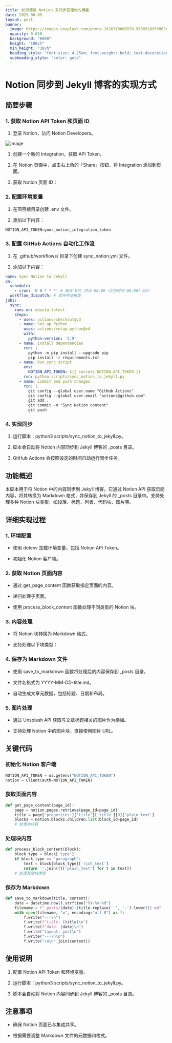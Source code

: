 ```yaml
---
title: 如何使用 Notion 来同步管理你的博客
date: 2025-06-09
layout: post
banner:
  image: https://images.unsplash.com/photo-1626310886870-970851895f86?crop=entropy&cs=tinysrgb&fit=max&fm=jpg&ixid=M3w2OTIwMzJ8MHwxfHJhbmRvbXx8fHx8fHx8fDE3NDk1MDc2NDd8&ixlib=rb-4.1.0&q=80&w=1080
  opacity: 0.618
  background: "#000"
  height: "100vh"
  min_height: "38vh"
  heading_style: "font-size: 4.25em; font-weight: bold; text-decoration: underline"
  subheading_style: "color: gold"
---
```


# Notion 同步到 Jekyll 博客的实现方式

## 简要步骤

### 1. 获取 Notion API Token 和页面 ID

1. 登录 Notion，访问 Notion Developers。

![image](https://prod-files-secure.s3.us-west-2.amazonaws.com/a7a0cc5a-89b9-4cda-8686-1fba0ca52f40/d19c1afe-dea5-4312-9333-786b0ba83054/image.png?X-Amz-Algorithm=AWS4-HMAC-SHA256&X-Amz-Content-Sha256=UNSIGNED-PAYLOAD&X-Amz-Credential=ASIAZI2LB4666GBT7FGW%2F20250609%2Fus-west-2%2Fs3%2Faws4_request&X-Amz-Date=20250609T222047Z&X-Amz-Expires=3600&X-Amz-Security-Token=IQoJb3JpZ2luX2VjENX%2F%2F%2F%2F%2F%2F%2F%2F%2F%2FwEaCXVzLXdlc3QtMiJHMEUCID4c%2B2vljw3KYKMlsgpV75UbAiIZNWvQ7BFv7wprTweFAiEAzfjMnG4Mw%2BFOXUzXXxYif76C%2BD%2F0HqTu3ZfXzijuBVgqiAQIrv%2F%2F%2F%2F%2F%2F%2F%2F%2F%2FARAAGgw2Mzc0MjMxODM4MDUiDPc809tkbVq8%2B0P0mSrcAy%2Fdyx%2BatDyukzabWO2vEzXNkI9XaBWBzi69WCcmcGnfN%2BVn9huZEshklQ%2Ffgy%2FwRQFDEiSK5yJtQEjmOzKxqLbOgxFnCr4DUWcgJLfUO60q0De3H7t068%2Fhyzl5Un4bdVQ41%2FrQ7DaxojpIP4i38unJtP6Z4Inw8wa%2FpwJKNG9cS8TkKCb0fT7%2FGm5gMfLBwMksVLUwKnhTe9yO7RXJS%2BJCm8y0Ik3Mfk5JPzpPqQGSe6s9ROqRgBfZm4YHF%2B8rwUBWGszc2jcmazIIcPe7r9WiAaWY3Xpk%2FNGN9N9P%2Fa71rkxR%2F%2Fe7FHZY5Efg2SR%2BY5bukwWX9ZsPkcY3P7WD%2FAkMPObyz%2FHNB%2F3dwm1UT5qqrv5g%2BoJj7pzPDMVgPcTexP2ngnRH7lhkbFRS91ysC83PFKiJld%2Ba7FE9e36V7wUhGPMblHeRn32uAGS38s5UVmBP4hW01mIHvFxZNvea7bu0sOPXL7sY8eMh27iuSxkSLQ3ULGCwo%2FFINfLmtIXAIj93FFPn2aPP5F5lzoMD2PcknrwzjtRBtZ1qSi9taXWX%2F7HE%2BEiaPTyFuvU6zzgS%2FMPdtQex4n2oEO5NCohJdwIKN9SK2cv5m3lsBL%2FYN5q%2FqBHfBkYaJzKNySAcMICYncIGOqUBkcOY3bptRKY6xMcpq8rmw31pjVYQ04nXAJFL%2F2eVglxMD57Unq%2F3vdgaGG9C7D9e6yQ4mN%2BXmZU0mW8PbjOLK5UGBC0np4nW17crQcSm0Z7K291oscm81SueIdqBp8xaoeCc7lEcZl2u17WKPyDBOYEte1oCedsVxYu6OKy9zm8frcO0LsetCw%2FnzxyQYjcEByZ4oVy13tEwobeX7k1cIsY3NA%2Bx&X-Amz-Signature=e6fda14f0f34bbdb95279c56527766a4d36d951bc60127be1c94039b350fdbc2&X-Amz-SignedHeaders=host&x-id=GetObject)

1. 创建一个新的 Integration，获取 API Token。

1. 在 Notion 页面中，点击右上角的「Share」按钮，将 Integration 添加到页面。

1. 获取 Notion 页面 ID：


### 2. 配置环境变量

1. 在项目根目录创建 .env 文件。

1. 添加以下内容：

```javascript
NOTION_API_TOKEN=your_notion_integration_token
```

### 3. 配置 GitHub Actions 自动化工作流

1. 在 .github/workflows/ 目录下创建 sync_notion.yml 文件。

1. 添加以下内容：

```yaml
name: Sync Notion to Jekyll
on:
  schedule:
    - cron: '0 0 * * *' # 每天 UTC 时间 00:00（北京时间 08:00）运行
  workflow_dispatch: # 支持手动触发
jobs:
  sync:
    runs-on: ubuntu-latest
    steps:
      - uses: actions/checkout@v3
      - name: Set up Python
        uses: actions/setup-python@v4
        with:
          python-version: '3.9'
      - name: Install dependencies
        run: |
          python -m pip install --upgrade pip
          pip install -r requirements.txt
      - name: Run sync script
        env:
          NOTION_API_TOKEN: ${{ secrets.NOTION_API_TOKEN }}
        run: python scripts/sync_notion_to_jekyll.py
      - name: Commit and push changes
        run: |
          git config --global user.name "GitHub Actions"
          git config --global user.email "actions@github.com"
          git add .
          git commit -m "Sync Notion content"
          git push
```

### 4. 实现同步

1. 运行脚本：python3 scripts/sync_notion_to_jekyll.py。

1. 脚本会自动将 Notion 内容同步到 Jekyll 博客的 _posts 目录。

1. GitHub Actions 会按照设定的时间自动运行同步任务。

## 功能概述

本脚本用于将 Notion 中的内容同步到 Jekyll 博客。它通过 Notion API 获取页面内容，将其转换为 Markdown 格式，并保存到 Jekyll 的 _posts 目录中。支持处理多种 Notion 块类型，如段落、标题、列表、代码块、图片等。

## 详细实现过程

### 1. 环境配置

- 使用 dotenv 加载环境变量，包括 Notion API Token。

- 初始化 Notion 客户端。

### 2. 获取 Notion 页面内容

- 通过 get_page_content 函数获取指定页面的内容。

- 递归处理子页面。

- 使用 process_block_content 函数处理不同类型的 Notion 块。

### 3. 内容处理

- 将 Notion 块转换为 Markdown 格式。

- 支持处理以下块类型：


### 4. 保存为 Markdown 文件

- 使用 save_to_markdown 函数将处理后的内容保存到 _posts 目录。

- 文件名格式为 YYYY-MM-DD-title.md。

- 自动生成文章元数据，包括标题、日期和布局。

### 5. 图片处理

- 通过 Unsplash API 获取与文章标题相关的图片作为横幅。

- 支持处理 Notion 中的图片块，直接使用图片 URL。

## 关键代码

### 初始化 Notion 客户端

```python
NOTION_API_TOKEN = os.getenv("NOTION_API_TOKEN")
notion = Client(auth=NOTION_API_TOKEN)
```

### 获取页面内容

```python
def get_page_content(page_id):
    page = notion.pages.retrieve(page_id=page_id)
    title = page['properties']['title']['title'][0]['plain_text']
    blocks = notion.blocks.children.list(block_id=page_id)
    # 处理块内容
```

### 处理块内容

```python
def process_block_content(block):
    block_type = block['type']
    if block_type == 'paragraph':
        text = block[block_type]['rich_text']
        return ''.join([t['plain_text'] for t in text])
    # 处理其他块类型
```

### 保存为 Markdown

```python
def save_to_markdown(title, content):
    date = datetime.now().strftime("%Y-%m-%d")
    filename = f"_posts/{date}-{title.replace(' ', '-').lower()}.md"
    with open(filename, "w", encoding="utf-8") as f:
        f.write("---\n")
        f.write(f"title: {title}\n")
        f.write(f"date: {date}\n")
        f.write("layout: post\n")
        f.write("---\n\n")
        f.write("\n\n".join(content))
```

## 使用说明

1. 配置 Notion API Token 和环境变量。

1. 运行脚本：python3 scripts/sync_notion_to_jekyll.py。

1. 脚本会自动将 Notion 内容同步到 Jekyll 博客的 _posts 目录。

## 注意事项

- 确保 Notion 页面已与集成共享。

- 根据需要调整 Markdown 文件的元数据和格式。